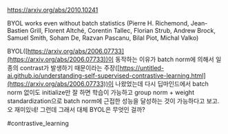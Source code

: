 https://arxiv.org/abs/2010.10241

BYOL works even without batch statistics (Pierre H. Richemond, Jean-Bastien Grill, Florent Altché, Corentin Tallec, Florian Strub, Andrew Brock, Samuel Smith, Soham De, Razvan Pascanu, Bilal Piot, Michal Valko)

BYOL([https://arxiv.org/abs/2006.07733](https://arxiv.org/abs/2006.07733))이 동작하는 이유가 batch norm에 의해서 일종의 contrast가 발생하기 때문이라는 주장([https://untitled-ai.github.io/understanding-self-supervised-contrastive-learning.html](https://arxiv.org/abs/2006.07733))이 나왔었는데 다시 딥마인드에서 batch norm 없이도 initialize만 잘 하면 학습이 가능하고 group norm + weight standardization으로 batch norm에 근접한 성능을 달성하는 것이 가능하다고 보고.오 재미있네! 그런데 그래서 대체 BYOL은 무엇인 걸까?

#contrastive_learning 